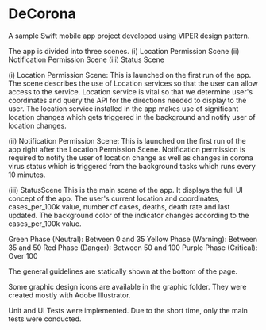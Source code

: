 # DeCorona
A sample Swift mobile app project developed using VIPER design pattern. 

The app is divided into three scenes. 
(i) Location Permission Scene
(ii) Notification Permission Scene
(iii) Status Scene

(i) Location Permission Scene:
This is launched on the first run of the app. The scene describes the use of Location services so that the user can allow access to the service. Location service is vital so that we determine user's coordinates and query the API for the directions needed to display to the user. The location service installed in the app makes use of significant location changes which gets triggered in the background and notify user of location changes.

(ii) Notification Permission Scene:
This is launched on the first run of the app right after the Location Permission Scene. Notification permission is required to notify the user of location change as well as changes in corona virus status which is triggered from the background tasks which runs every 10 minutes.

(iii) StatusScene
This is the main scene of the app. It displays the full UI concept of the app. The user's current location and coordinates, cases_per_100k value, number of cases, deaths, death rate and last updated. The background color of the indicator changes according to the cases_per_100k value. 

  Green Phase (Neutral):    Between 0 and 35 
  Yellow Phase (Warning):   Between 35 and 50
  Red Phase (Danger):       Between 50 and 100
  Purple Phase (Critical):  Over 100
  
  The general guidelines are statically shown at the bottom of the page.
  
  
  Some graphic design icons are available in the graphic folder. They were created mostly with Adobe Illustrator.
  
  Unit and UI Tests were implemented. Due to the short time, only the main tests were conducted. 
